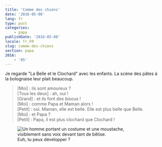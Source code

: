 ```yaml
---
title: 'Comme des chiens'
date: '2016-05-08'
lang: fr
type: post
categories:
    - papa
publishDate: '2016-05-08'
locale: fr_FR
slug: comme-des-chiens
section: papa
2016:
    - '05'
---
```


Je regarde "La Belle et le Clochard" avec les enfants. La scène des pâtes à la bolognaise leur plait beaucoup.

<!--more-->

> [Moi] : ils sont amoureux ?  
> [Tous les deux] : ah, oui !  
> [Grand] : et ils font des bisous !  
> [Moi] : comme Papa et Maman alors !  
> [Petit] : oui. Maman, elle est belle. Elle est plus belle que Belle.  
> [Moi] : et Papa ?  
> [Petit] : Papa, il est plus clochard que Clochard !

<figure>
  <img src="/assets/images/papa/2016-05-08/1.gif" alt="Un homme portant un costume et une moustache, visiblement sans voix devant tant de bêtise." />
  <figcaption>Euh, tu peux développer ?</figcaption>
</figure>
